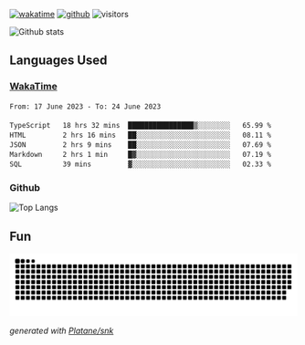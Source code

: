 [![wakatime](https://wakatime.com/badge/user/82c377cd-a54c-404c-b7df-177b313ca539.svg)](https://wakatime.com/@82c377cd-a54c-404c-b7df-177b313ca539)
[![github](https://img.shields.io/github/followers/xinthose?logo=github&style=plastic)](https://github.com/alanhamlett?tab=followers)
![visitors](https://visitor-badge.glitch.me/badge?page_id=xinthose&left_color=green&right_color=red)

![Github stats](https://github-readme-stats.vercel.app/api?username=xinthose&show_icons=true&theme=radical&count_private=true)

## Languages Used

### [WakaTime](https://wakatime.com/)
<!--START_SECTION:waka-->

```txt
From: 17 June 2023 - To: 24 June 2023

TypeScript   18 hrs 32 mins  ████████████████▒░░░░░░░░   65.99 %
HTML         2 hrs 16 mins   ██░░░░░░░░░░░░░░░░░░░░░░░   08.11 %
JSON         2 hrs 9 mins    ██░░░░░░░░░░░░░░░░░░░░░░░   07.69 %
Markdown     2 hrs 1 min     █▓░░░░░░░░░░░░░░░░░░░░░░░   07.19 %
SQL          39 mins         ▓░░░░░░░░░░░░░░░░░░░░░░░░   02.33 %
```

<!--END_SECTION:waka-->

### Github

![Top Langs](https://github-readme-stats.vercel.app/api/top-langs/?username=xinthose)

## Fun
![github contribution grid snake animation](https://raw.githubusercontent.com/xinthose/xinthose/output/github-contribution-grid-snake.svg)

_generated with [Platane/snk](https://github.com/Platane/snk)_
